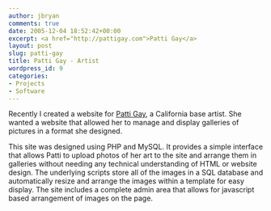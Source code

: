 ```yaml
---
author: jbryan
comments: true
date: 2005-12-04 18:52:42+00:00
excerpt: <a href="http://pattigay.com">Patti Gay</a>
layout: post
slug: patti-gay
title: Patti Gay - Artist
wordpress_id: 9
categories:
- Projects
- Software
---
```


Recently I created a website for [Patti Gay](http://pattigay.com), a California base artist.  She wanted a website that allowed her to manage and display galleries of pictures in a format she designed.




This site was designed using PHP and MySQL. It provides a simple interface that allows Patti to upload photos of her art to the site               and arrange them in galleries without needing any technical understanding of HTML or website design.  The underlying scripts store all of the                images in a SQL database and automatically resize and arrange the images within a template for easy display.  The site includes a complete admin area that allows for javascript based arrangement of images on the page.
